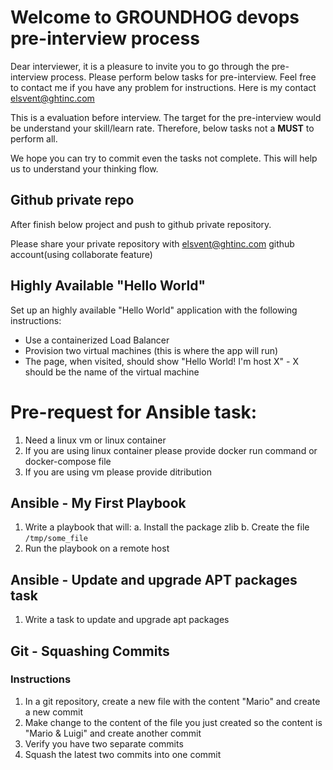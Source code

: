 # Welcome to GROUNDHOG devops pre-interview process

Dear interviewer, it is a pleasure to invite you to go through the pre-interview process.
Please perform below tasks for pre-interview. Feel free to contact me if you have any problem for instructions.
Here is my contact elsvent@ghtinc.com

This is a evaluation before interview. The target for the pre-interview would be understand your skill/learn rate. Therefore, below tasks not a **MUST** to perform all.

We hope you can try to commit even the tasks not complete. This will help us to understand your thinking flow.

## Github private repo

After finish below project and push to github private repository.

Please share your private repository with elsvent@ghtinc.com github account(using collaborate feature)

## Highly Available "Hello World"

Set up an highly available "Hello World" application with the following instructions:

* Use a containerized Load Balancer
* Provision two virtual machines (this is where the app will run)
* The page, when visited, should show "Hello World! I'm host X" - X should be the name of the virtual machine

# Pre-request for Ansible task:

1. Need a linux vm or linux container
2. If you are using linux container please provide docker run command or docker-compose file
3. If you are using vm please provide ditribution

## Ansible - My First Playbook

1. Write a playbook that will:
  a. Install the package zlib
  b. Create the file `/tmp/some_file`
2. Run the playbook on a remote host

## Ansible - Update and upgrade APT packages task

1. Write a task to update and upgrade apt packages

## Git - Squashing Commits

### Instructions

1. In a git repository, create a new file with the content "Mario" and create a new commit
2. Make change to the content of the file you just created so the content is "Mario & Luigi" and create another commit
3. Verify you have two separate commits
4. Squash the latest two commits into one commit
